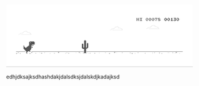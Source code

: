 ![image](https://github.com/sudimuk2017/qwaszx/blob/main/dino.gif)


edhjdksajksdhashdakjdalsdksjdalskdjkadajksd
